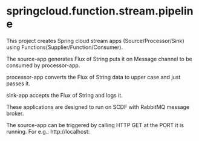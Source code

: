 # springcloud.function.stream.pipeline

This project creates Spring cloud stream apps (Source/Processor/Sink) using Functions(Supplier/Function/Consumer).

The source-app generates Flux of String puts it on Message channel to be consumed by processor-app.

processor-app converts the Flux of String data to upper case and just passes it.

sink-app accepts the Flux of String and logs it.

These applications are designed to run on SCDF with RabbitMQ message broker.

The source-app can be triggered by calling HTTP GET at the PORT it is running. For e.g.: http://localhost:<source-app-PORT>
 
